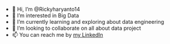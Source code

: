 - 👋 Hi, I’m @Rickyharyanto14
- 👀 I’m interested in Big Data
- 🌱 I’m currently learning and exploring about data engineering
- 💞️ I’m looking to collaborate on all about data project
- 📫 You can reach me by [my LinkedIn ](https://www.linkedin.com/in/ricky-haryanto14/)

<!---
Rickyharyanto14/Rickyharyanto14 is a ✨ special ✨ repository because its `README.md` (this file) appears on your GitHub profile.
You can click the Preview link to take a look at your changes.
--->
